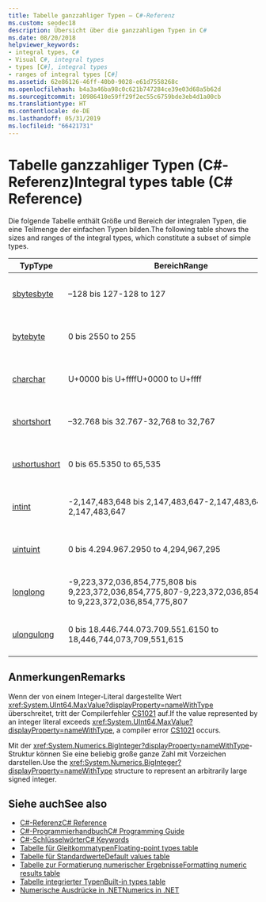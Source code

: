 ```yaml
---
title: Tabelle ganzzahliger Typen – C#-Referenz
ms.custom: seodec18
description: Übersicht über die ganzzahligen Typen in C#
ms.date: 08/20/2018
helpviewer_keywords:
- integral types, C#
- Visual C#, integral types
- types [C#], integral types
- ranges of integral types [C#]
ms.assetid: 62e86126-46ff-40b0-9028-e61d7558268c
ms.openlocfilehash: b4a3a46ba98c0c621b747284ce39e03d68a5b62d
ms.sourcegitcommit: 10986410e59ff29f2ec55c6759bde3eb4d1a00cb
ms.translationtype: HT
ms.contentlocale: de-DE
ms.lasthandoff: 05/31/2019
ms.locfileid: "66421731"
---
```

# <a name="integral-types-table-c-reference"></a><span data-ttu-id="201fd-103">Tabelle ganzzahliger Typen (C#-Referenz)</span><span class="sxs-lookup"><span data-stu-id="201fd-103">Integral types table (C# Reference)</span></span>

<span data-ttu-id="201fd-104">Die folgende Tabelle enthält Größe und Bereich der integralen Typen, die eine Teilmenge der einfachen Typen bilden.</span><span class="sxs-lookup"><span data-stu-id="201fd-104">The following table shows the sizes and ranges of the integral types, which constitute a subset of simple types.</span></span>  
  
|<span data-ttu-id="201fd-105">Typ</span><span class="sxs-lookup"><span data-stu-id="201fd-105">Type</span></span>|<span data-ttu-id="201fd-106">Bereich</span><span class="sxs-lookup"><span data-stu-id="201fd-106">Range</span></span>|<span data-ttu-id="201fd-107">Größe</span><span class="sxs-lookup"><span data-stu-id="201fd-107">Size</span></span>|  
|----------|-----------|----------|  
|[<span data-ttu-id="201fd-108">sbyte</span><span class="sxs-lookup"><span data-stu-id="201fd-108">sbyte</span></span>](sbyte.md)|<span data-ttu-id="201fd-109">–128 bis 127</span><span class="sxs-lookup"><span data-stu-id="201fd-109">-128 to 127</span></span>|<span data-ttu-id="201fd-110">Ganze 8-Bit-Zahl mit Vorzeichen</span><span class="sxs-lookup"><span data-stu-id="201fd-110">Signed 8-bit integer</span></span>|  
|[<span data-ttu-id="201fd-111">byte</span><span class="sxs-lookup"><span data-stu-id="201fd-111">byte</span></span>](byte.md)|<span data-ttu-id="201fd-112">0 bis 255</span><span class="sxs-lookup"><span data-stu-id="201fd-112">0 to 255</span></span>|<span data-ttu-id="201fd-113">8-Bit-Ganzzahl ohne Vorzeichen</span><span class="sxs-lookup"><span data-stu-id="201fd-113">Unsigned 8-bit integer</span></span>|  
|[<span data-ttu-id="201fd-114">char</span><span class="sxs-lookup"><span data-stu-id="201fd-114">char</span></span>](char.md)|<span data-ttu-id="201fd-115">U+0000 bis U+ffff</span><span class="sxs-lookup"><span data-stu-id="201fd-115">U+0000 to U+ffff</span></span>|<span data-ttu-id="201fd-116">Ein Unicode-Zeichen (16 Bit)</span><span class="sxs-lookup"><span data-stu-id="201fd-116">Unicode 16-bit character</span></span>|  
|[<span data-ttu-id="201fd-117">short</span><span class="sxs-lookup"><span data-stu-id="201fd-117">short</span></span>](short.md)|<span data-ttu-id="201fd-118">–32.768 bis 32.767</span><span class="sxs-lookup"><span data-stu-id="201fd-118">-32,768 to 32,767</span></span>|<span data-ttu-id="201fd-119">Ganze 16-Bit-Zahl mit Vorzeichen</span><span class="sxs-lookup"><span data-stu-id="201fd-119">Signed 16-bit integer</span></span>|  
|[<span data-ttu-id="201fd-120">ushort</span><span class="sxs-lookup"><span data-stu-id="201fd-120">ushort</span></span>](ushort.md)|<span data-ttu-id="201fd-121">0 bis 65.535</span><span class="sxs-lookup"><span data-stu-id="201fd-121">0 to 65,535</span></span>|<span data-ttu-id="201fd-122">16-Bit-Ganzzahl ohne Vorzeichen</span><span class="sxs-lookup"><span data-stu-id="201fd-122">Unsigned 16-bit integer</span></span>|  
|[<span data-ttu-id="201fd-123">int</span><span class="sxs-lookup"><span data-stu-id="201fd-123">int</span></span>](int.md)|<span data-ttu-id="201fd-124">-2,147,483,648 bis 2,147,483,647</span><span class="sxs-lookup"><span data-stu-id="201fd-124">-2,147,483,648 to 2,147,483,647</span></span>|<span data-ttu-id="201fd-125">Eine 32-Bit-Ganzzahl mit Vorzeichen</span><span class="sxs-lookup"><span data-stu-id="201fd-125">Signed 32-bit integer</span></span>|  
|[<span data-ttu-id="201fd-126">uint</span><span class="sxs-lookup"><span data-stu-id="201fd-126">uint</span></span>](uint.md)|<span data-ttu-id="201fd-127">0 bis 4.294.967.295</span><span class="sxs-lookup"><span data-stu-id="201fd-127">0 to 4,294,967,295</span></span>|<span data-ttu-id="201fd-128">32-Bit Ganzzahl ohne Vorzeichen</span><span class="sxs-lookup"><span data-stu-id="201fd-128">Unsigned 32-bit integer</span></span>|  
|[<span data-ttu-id="201fd-129">long</span><span class="sxs-lookup"><span data-stu-id="201fd-129">long</span></span>](long.md)|<span data-ttu-id="201fd-130">-9,223,372,036,854,775,808 bis 9,223,372,036,854,775,807</span><span class="sxs-lookup"><span data-stu-id="201fd-130">-9,223,372,036,854,775,808 to 9,223,372,036,854,775,807</span></span>|<span data-ttu-id="201fd-131">64-Bit-Ganzzahl mit Vorzeichen</span><span class="sxs-lookup"><span data-stu-id="201fd-131">Signed 64-bit integer</span></span>|  
|[<span data-ttu-id="201fd-132">ulong</span><span class="sxs-lookup"><span data-stu-id="201fd-132">ulong</span></span>](ulong.md)|<span data-ttu-id="201fd-133">0 bis 18.446.744.073.709.551.615</span><span class="sxs-lookup"><span data-stu-id="201fd-133">0 to 18,446,744,073,709,551,615</span></span>|<span data-ttu-id="201fd-134">64-Bit-Ganzzahl ohne Vorzeichen</span><span class="sxs-lookup"><span data-stu-id="201fd-134">Unsigned 64-bit integer</span></span>|  

## <a name="remarks"></a><span data-ttu-id="201fd-135">Anmerkungen</span><span class="sxs-lookup"><span data-stu-id="201fd-135">Remarks</span></span>
  
<span data-ttu-id="201fd-136">Wenn der von einem Integer-Literal dargestellte Wert <xref:System.UInt64.MaxValue?displayProperty=nameWithType> überschreitet, tritt der Compilerfehler [CS1021](../../misc/cs1021.md) auf.</span><span class="sxs-lookup"><span data-stu-id="201fd-136">If the value represented by an integer literal exceeds <xref:System.UInt64.MaxValue?displayProperty=nameWithType>, a compiler error [CS1021](../../misc/cs1021.md) occurs.</span></span>

<span data-ttu-id="201fd-137">Mit der <xref:System.Numerics.BigInteger?displayProperty=nameWithType>-Struktur können Sie eine beliebig große ganze Zahl mit Vorzeichen darstellen.</span><span class="sxs-lookup"><span data-stu-id="201fd-137">Use the <xref:System.Numerics.BigInteger?displayProperty=nameWithType> structure to represent an arbitrarily large signed integer.</span></span>
  
## <a name="see-also"></a><span data-ttu-id="201fd-138">Siehe auch</span><span class="sxs-lookup"><span data-stu-id="201fd-138">See also</span></span>

- [<span data-ttu-id="201fd-139">C#-Referenz</span><span class="sxs-lookup"><span data-stu-id="201fd-139">C# Reference</span></span>](../index.md)
- [<span data-ttu-id="201fd-140">C#-Programmierhandbuch</span><span class="sxs-lookup"><span data-stu-id="201fd-140">C# Programming Guide</span></span>](../../programming-guide/index.md)
- [<span data-ttu-id="201fd-141">C#-Schlüsselwörter</span><span class="sxs-lookup"><span data-stu-id="201fd-141">C# Keywords</span></span>](index.md)
- [<span data-ttu-id="201fd-142">Tabelle für Gleitkommatypen</span><span class="sxs-lookup"><span data-stu-id="201fd-142">Floating-point types table</span></span>](floating-point-types-table.md)
- [<span data-ttu-id="201fd-143">Tabelle für Standardwerte</span><span class="sxs-lookup"><span data-stu-id="201fd-143">Default values table</span></span>](default-values-table.md)
- [<span data-ttu-id="201fd-144">Tabelle zur Formatierung numerischer Ergebnisse</span><span class="sxs-lookup"><span data-stu-id="201fd-144">Formatting numeric results table</span></span>](formatting-numeric-results-table.md)
- [<span data-ttu-id="201fd-145">Tabelle integrierter Typen</span><span class="sxs-lookup"><span data-stu-id="201fd-145">Built-in types table</span></span>](built-in-types-table.md)
- [<span data-ttu-id="201fd-146">Numerische Ausdrücke in .NET</span><span class="sxs-lookup"><span data-stu-id="201fd-146">Numerics in .NET</span></span>](../../../standard/numerics.md)
